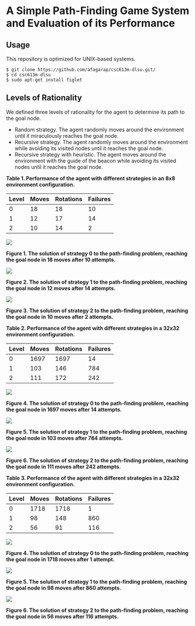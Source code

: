 A Simple Path-Finding Game System and Evaluation of its Performance
===

## Usage

This repository is optimized for UNIX-based systems.

```buildoutcfg
$ git clone https://github.com/afagarap/csc613m-dlsu.git/
$ cd csc613m-dlsu
$ sudo apt-get install figlet
```

## Levels of Rationality

We defined three levels of rationality for the agent to determine its path to the goal node.

* Random strategy. The agent randomly moves around the environment until it miraculously reaches the goal node. 
* Recursive strategy. The agent randomly moves around the environment while avoiding its visited nodes until it reaches the goal node.
* Recursive strategy with heuristic. The agent moves around the environment with the guide of the beacon while avoiding its visited nodes until it reaches the goal node.

**Table 1. Performance of the agent with different strategies in an 8x8 environment configuration.**

|Level|Moves|Rotations|Failures|
|-----|-----|---------|--------|
|0|18|18|10|
|1|12|17|14|
|2|10|14|2|


![](assets/config-1-level-0.gif)

**Figure 1. The solution of strategy 0 to the path-finding problem, reaching the goal node in 18 moves after 10 attempts.**

![](assets/config-1-level-1.gif)

**Figure 2. The solution of strategy 1 to the path-finding problem, reaching the goal node in 12 moves after 14 attempts.**

![](assets/config-1-level-2.gif)

**Figure 3. The solution of strategy 2 to the path-finding problem, reaching the goal node in 10 moves after 2 attempts.**

**Table 2. Performance of the agent with different strategies in a 32x32 environment configuration.**

|Level|Moves|Rotations|Failures|
|-----|-----|---------|--------|
|0|1697|1697|14|
|1|103|146|784|
|2|111|172|242|

![](assets/config-2-level-0.png)

**Figure 4. The solution of strategy 0 to the path-finding problem, reaching the goal node in 1697 moves after 14 attempts.**

![](assets/config-2-level-1.png)

**Figure 5. The solution of strategy 1 to the path-finding problem, reaching the goal node in 103 moves after 784 attempts.**

![](assets/config-2-level-2.png)

**Figure 6. The solution of strategy 2 to the path-finding problem, reaching the goal node in 111 moves after 242 attempts.**

**Table 3. Performance of the agent with different strategies in a 32x32 environment configuration.**

|Level|Moves|Rotations|Failures|
|-----|-----|---------|--------|
|0|1718|1718|1|
|1|98|148|860|
|2|56|91|116|

![](assets/config-3-level-0.png)

**Figure 4. The solution of strategy 0 to the path-finding problem, reaching the goal node in 1718 moves after 1 attempt.**

![](assets/config-3-level-1.png)

**Figure 5. The solution of strategy 1 to the path-finding problem, reaching the goal node in 98 moves after 860 attempts.**

![](assets/config-3-level-2.png)

**Figure 6. The solution of strategy 2 to the path-finding problem, reaching the goal node in 56 moves after 116 attempts.**

